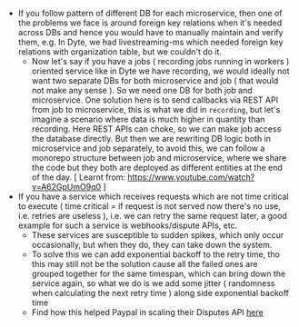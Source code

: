 - If you follow pattern of different DB for each microservice, then one of the problems we face is around foreign key relations when it's needed across DBs and hence you would have to manually maintain and verify them, e.g. In Dyte, we had livestreaming-ms which needed foreign key relations with organization table, but we couldn't do it.
	- Now let's say if you have a jobs ( recording jobs running in workers ) oriented service like in Dyte we have recording, we would ideally not want two separate DBs for both microservice and job ( that would not make any sense ). So we need one DB for both job and microservice. One solution here is to send callbacks via REST API from job to microservice, this is what we did in `recording`, but let's imagine a scenario where data is much higher in quantity than recording. Here REST APIs can choke, so we can make job access the database directly. But then we are rewriting DB logic both in microservice and job separately, to avoid this, we can follow a monorepo structure between job and microservice, where we share the code but they both are deployed as different entities at the end of the day. [ Learnt from: https://www.youtube.com/watch?v=A62GpUmO9q0 ]
- If you have a service which receives requests which are not time critical to execute ( time critical = if request is not served now there's no use, i.e. retries are useless ), i.e. we can retry the same request later, a good example for such a service is webhooks/dispute APIs, etc.
	- These services are susceptible to sudden spikes, which only occur occasionally, but when they do, they can take down the system.
	- To solve this we can add exponential backoff to the retry time, tho this may still not be the solution cause all the failed ones are grouped together for the same timespan, which can bring down the service again, so what we do is we add some jitter ( randomness when calculating the next retry time ) along side exponential backoff time
	- Find how this helped Paypal in scaling their Disputes API [here](https://medium.com/paypal-tech/thundering-herd-jitter-63a57b38919d)